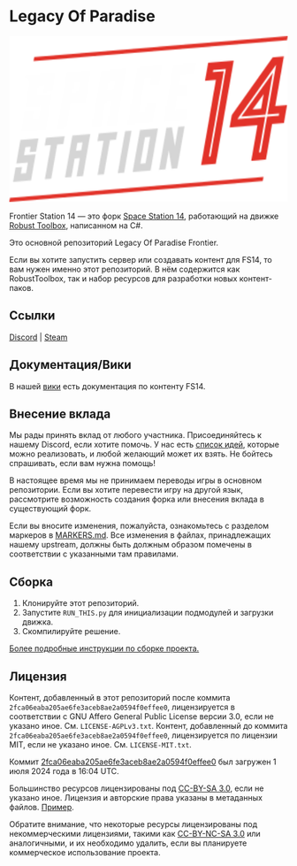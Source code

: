 # Legacy Of Paradise

<p align="center"> <img alt="Frontier Station 14" width="880" height="300" src="https://github.com/new-frontiers-14/frontier-station-14/blob/30cdc70d8fcbf52f949337150bf42338ececbd80/Resources/Textures/Logo/logo.png?raw=true" /></p>

Frontier Station 14 — это форк [Space Station 14](https://github.com/space-wizards/space-station-14), работающий на движке [Robust Toolbox](https://github.com/space-wizards/RobustToolbox), написанном на C#.

Это основной репозиторий Legacy Of Paradise Frontier.

Если вы хотите запустить сервер или создавать контент для FS14, то вам нужен именно этот репозиторий. В нём содержится как RobustToolbox, так и набор ресурсов для разработки новых контент-паков.

## Ссылки

[Discord](https://wiki.legacyofparadise.space/discord/) | [Steam](https://store.steampowered.com/app/1255460/Space_Station_14/)

## Документация/Вики

В нашей [вики](https://wiki.legacyofparadise.space/) есть документация по контенту FS14.

## Внесение вклада

Мы рады принять вклад от любого участника. Присоединяйтесь к нашему Discord, если хотите помочь. У нас есть [список идей](https://wiki.legacyofparadise.space/discord/), которые можно реализовать, и любой желающий может их взять. Не бойтесь спрашивать, если вам нужна помощь!

В настоящее время мы не принимаем переводы игры в основном репозитории. Если вы хотите перевести игру на другой язык, рассмотрите возможность создания форка или внесения вклада в существующий форк.

Если вы вносите изменения, пожалуйста, ознакомьтесь с разделом маркеров в [MARKERS.md](https://github.com/Legacy-Of-Paradise/frontier-erp/blob/master/MARKERS.md). Все изменения в файлах, принадлежащих нашему upstream, должны быть должным образом помечены в соответствии с указанными там правилами.

## Сборка

1. Клонируйте этот репозиторий.
2. Запустите `RUN_THIS.py` для инициализации подмодулей и загрузки движка.
3. Скомпилируйте решение.

[Более подробные инструкции по сборке проекта.](https://docs.spacestation14.com/en/general-development/setup.html)

## Лицензия

Контент, добавленный в этот репозиторий после коммита `2fca06eaba205ae6fe3aceb8ae2a0594f0effee0`, лицензируется в соответствии с GNU Affero General Public License версии 3.0, если не указано иное. См. `LICENSE-AGPLv3.txt`.
Контент, добавленный до коммита `2fca06eaba205ae6fe3aceb8ae2a0594f0effee0`, лицензируется по лицензии MIT, если не указано иное. См. `LICENSE-MIT.txt`.

Коммит [2fca06eaba205ae6fe3aceb8ae2a0594f0effee0](https://github.com/Legacy-Of-Paradise/frontier-erp/commit/2fca06eaba205ae6fe3aceb8ae2a0594f0effee0) был загружен 1 июля 2024 года в 16:04 UTC.

Большинство ресурсов лицензированы под [CC-BY-SA 3.0](https://creativecommons.org/licenses/by-sa/3.0/), если не указано иное. Лицензия и авторские права указаны в метаданных файлов. [Пример](https://github.com/space-wizards/space-station-14/blob/master/Resources/Textures/Objects/Tools/crowbar.rsi/meta.json).

Обратите внимание, что некоторые ресурсы лицензированы под некоммерческими лицензиями, такими как [CC-BY-NC-SA 3.0](https://creativecommons.org/licenses/by-nc-sa/3.0/) или аналогичными, и их необходимо удалить, если вы планируете коммерческое использование проекта.
